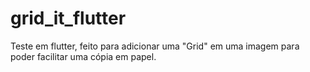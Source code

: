 # grid_it_flutter

Teste em flutter, feito para adicionar uma "Grid" em uma imagem para
poder facilitar uma cópia em papel.
